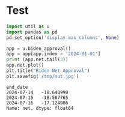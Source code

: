 # Test

```python
import util as u
import pandas as pd
pd.set_option('display.max_columns', None)
```















```python
app = u.biden_approval()
app = app[app.index > '2024-01-01']
print (app.net.tail(3))
app.net.plot()
plt.title("Biden Net Approval")
plt.savefig('/tmp/out.jpg')
```

```text
end_date
2024-07-14   -18.640990
2024-07-15   -18.587765
2024-07-16   -17.124986
Name: net, dtype: float64
```








